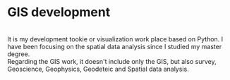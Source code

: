 # GIS development

 <br>
It is my development tookie or visualization work place based on Python. I have been focusing on the spatial data analysis since I studied my master degree.

 <br>
Regarding the GIS work, it doesn't include only the GIS, but also survey, Geoscience, Geophysics, Geodeteic and Spatial data analysis.
